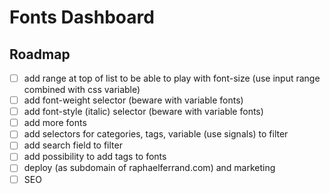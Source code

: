 # Fonts Dashboard

## Roadmap

- [ ] add range at top of list to be able to play with font-size (use input range combined with css variable)
- [ ] add font-weight selector (beware with variable fonts)
- [ ] add font-style (italic) selector (beware with variable fonts)
- [ ] add more fonts
- [ ] add selectors for categories, tags, variable (use signals) to filter
- [ ] add search field to filter
- [ ] add possibility to add tags to fonts
- [ ] deploy (as subdomain of raphaelferrand.com) and marketing
- [ ] SEO
